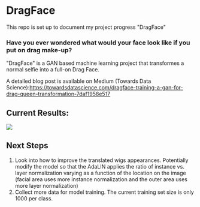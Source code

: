 # DragFace

This repo is set up to document my project progress "DragFace"



### Have you ever wondered what would your face look like if you put on drag make-up?

"DragFace" is a GAN based machine learning project that transformes a normal selfie into a full-on Drag Face.

A detailed blog post is available on Medium (Towards Data Science):https://towardsdatascience.com/dragface-training-a-gan-for-drag-queen-transformation-7daf1958e517

## Current Results:

![](/images/header.jpg)


## Next Steps
1. Look into how to improve the translated wigs appearances. Potentially modify the model so that the AdaLIN applies the ratio of instance vs. layer normalization varying as a function of the location on the image (facial area uses more instance normalization and the outer area uses more layer normalization)
2. Collect more data for model training. The current training set size is only 1000 per class. 
